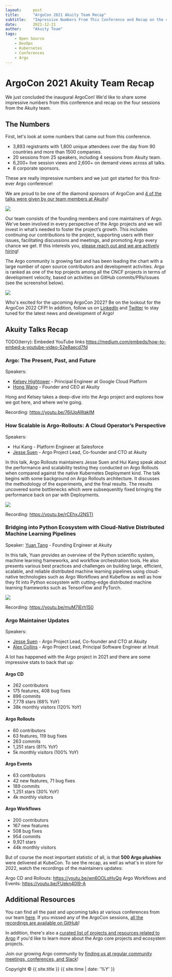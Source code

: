 ```yaml
---
layout:     post
title:      "ArgoCon 2021 Akuity Team Recap"
subtitle:   "Impressive Numbers From This Conference and Recap on the 4 Sessions From the Akuity Team"
date:       2021-12-21
author:     "Akuity Team"
tags:
    - Open Source
    - DevOps
    - Kubernetes
    - Conferences
    - Argo
---
```


# ArgoCon 2021 Akuity Team Recap

We just concluded the inaugural ArgoCon! We'd like to share some impressive numbers from this conference and recap on the four sessions from the Akuity team.

## The Numbers

First, let's look at some numbers that came out from this conference.

* 3,893 registrants with 1,800 unique attendees over the day from 90 countries and more than 1500 companies.
* 20 sessions from 25 speakers, including 4 sessions from Akuity team.
* 6,200+ live session views and 2,600+ on demand views across all talks.
* 8 corporate sponsors.

These are really impressive numbers and we just got started for this first-ever Argo conference! 

We are proud to be one of the diamond sponsors of ArgoCon and [4 of the talks were given by our team members at Akuity](https://akuity.io/resources)!

![](https://i.imgur.com/etuK5UF.jpg)

Our team consists of the founding members and core maintainers of Argo. We've been involved in every perspective of the Argo projects and we will invest in what’s needed to foster the project’s growth. This includes continuing our contributions to the project, supporting users with their issues, facilitating discussions and meetings, and promoting Argo every chance we get. If this interests you, [please reach out and we are actively hiring](https://akuity.io/careers)!

The Argo community is growing fast and has been leading the chart with a large number of open source contributors and development activities. Argo is ranked as one of the top projects among all the CNCF projects in terms of development velocity, based on activities on GitHub commits/PRs/issues (see the screenshot below).

![](https://i.imgur.com/jOokULF.jpg)


Who's excited for the upcoming ArgoCon 2022? Be on the lookout for the ArgoCon 2022 CFP! In addition, follow us on [LinkedIn](https://www.linkedin.com/company/akuityio) and [Twitter](https://twitter.com/akuityio) to stay tuned for the latest news and development of Argo!

## Akuity Talks Recap

TODO(terry): Embeded YouTube links https://medium.com/embeds/how-to-embed-a-youtube-video-52e8aecd7fd

### Argo: The Present, Past, and Future

Speakers:
* [Kelsey Hightower](https://twitter.com/kelseyhightower) - Principal Engineer at Google Cloud Platform
* [Hong Wang](https://www.linkedin.com/in/hwang8/) - Founder and CEO at Akuity

Hong and Kelsey takes a deep-dive into the Argo project and explores how we got here, and where we’re going.

Recording: https://youtu.be/76iUpAWakIM

### How Scalable is Argo-Rollouts: A Cloud Operator’s Perspective

Speakers:
* Hui Kang - Platform Engineer at Salesforce
* [Jesse Suen](https://www.linkedin.com/in/jessesuen/) - Argo Project Lead, Co-founder and CTO at Akuity

In this talk, Argo Rollouts maintainers Jesse Suen and Hui Kang speak about the performance and scalability testing they conducted on Argo Rollouts when compared against the native Kubernetes Deployment kind. The talk begins with some background on Argo Rollouts architecture. It discusses the methodology of the experiments, and the final results. The results uncovered some bottlenecks which were subsequenltly fixed bringing the performance back on par with Deployments.

![](https://i.imgur.com/jYRPtf5.png)

Recording: https://youtu.be/rCEhxJ2NSTI

### Bridging into Python Ecosystem with Cloud-Native Distributed Machine Learning Pipelines

Speaker: [Yuan Tang](https://terrytangyuan.github.io/about/) - Founding Engineer at Akuity

In this talk, Yuan provides an overview of the Python scientific system, machine learning frameworks, and workflow orchestration tools. He also presents various best practices and challenges on building large, efficient, scalable, and reliable distributed machine learning pipelines using cloud-native technologies such as Argo Workflows and Kubeflow as well as how they fit into Python ecosystem with cutting-edge distributed machine learning frameworks such as TensorFlow and PyTorch.

![](https://i.imgur.com/VoXuJ6P.png)

Recording: https://youtu.be/muM7IErh1S0

### Argo Maintainer Updates

Speakers:
* [Jesse Suen](https://www.linkedin.com/in/jessesuen/) - Argo Project Lead, Co-founder and CTO at Akuity
* [Alex Collins](https://www.linkedin.com/in/alexecollins/) - Argo Project Lead, Principal Software Engineer at Intuit

A lot has happened with the Argo project in 2021 and there are some impressive stats to back that up:

#### Argo CD
* 262 contributors
* 175 features, 408 bug fixes
* 896 commits
* 7,778 stars (68% YoY)
* 38k monthly visitors (120% YoY)

#### Argo Rollouts
* 60 contributors
* 63 features, 119 bug fixes
* 263 commits
* 1,251 stars (81% YoY)
* 5k monthly visitors (100% YoY)

#### Argo Events
* 63 contributors
* 42 new features, 71 bug fixes
* 189 commits
* 1,251 stars (30% YoY)
* 4k monthly visitors

#### Argo Workflows
* 200 contributors
* 167 new features
* 508 bug fixes
* 954 commits
* 9,921 stars
* 44k monthly visitors

But of course the most important statistic of all, is that **500 Argo plushies** were delivered at KubeCon. To see the recap, as well as what's in store for 2022, watch the recordings of the maintainers updates:

Argo CD and Rollouts: https://youtu.be/wn6OOLoHvQg
Argo Workflows and Events: https://youtu.be/FUekn40l9-A

## Additional Resources

You can find all the past and upcoming talks at various conferences from our team [here](https://akuity.io/resources). If you missed any of the ArgoCon sessions, [all the recordings are available on GitHub](https://www.youtube.com/playlist?list=PLGHfqDpnXFXKwNGO_8usFuTO-rIHNyefC)!

In addition, there's also a [curated list of projects and resources related to Argo](https://github.com/terrytangyuan/awesome-argo) if you'd like to learn more about the Argo core projects and ecosystem projects.

Join our growing Argo community by [finding us at regular community meetings, conferences, and Slack](https://github.com/terrytangyuan/awesome-argo#community)!

<p class="copyright text-muted">
	Copyright &copy; {{ site.title }} {{ site.time | date: '%Y' }}
</p>

